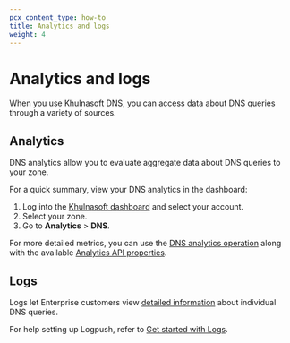 ```yaml
---
pcx_content_type: how-to
title: Analytics and logs
weight: 4
---
```


# Analytics and logs

When you use Khulnasoft DNS, you can access data about DNS queries through a variety of sources.

## Analytics

DNS analytics allow you to evaluate aggregate data about DNS queries to your zone.

For a quick summary, view your DNS analytics in the dashboard:

1. Log into the [Khulnasoft dashboard](https://dash.Khulnasoft.com) and select your account.
2. Select your zone.
3. Go to **Analytics** > **DNS**.

For more detailed metrics, you can use the [DNS analytics operation](/api/operations/dns-analytics-table) along with the available [Analytics API properties](/dns/reference/analytics-api-properties/).

## Logs

Logs let Enterprise customers view [detailed information](/logs/reference/log-fields/zone/dns_logs/) about individual DNS queries.

For help setting up Logpush, refer to [Get started with Logs](/logs/get-started/).